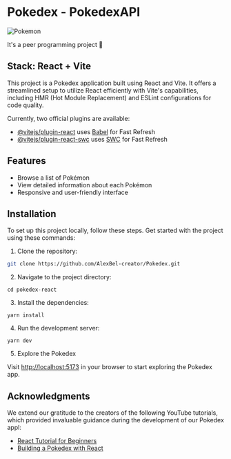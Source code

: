 # Pokedex - PokedexAPI

![Pokemon](../../../assets/Pokemon.png)


It's a peer programming project 👥


## Stack: React + Vite 

This project is a Pokedex application built using React and Vite. It offers a streamlined setup to utilize React efficiently with Vite's capabilities, including HMR (Hot Module Replacement) and ESLint configurations for code quality.

Currently, two official plugins are available:

- [@vitejs/plugin-react](https://github.com/vitejs/vite-plugin-react/blob/main/packages/plugin-react/README.md) uses [Babel](https://babeljs.io/) for Fast Refresh
- [@vitejs/plugin-react-swc](https://github.com/vitejs/vite-plugin-react-swc) uses [SWC](https://swc.rs/) for Fast Refresh


## Features

- Browse a list of Pokémon
- View detailed information about each Pokémon
- Responsive and user-friendly interface

## Installation

To set up this project locally, follow these steps. 
Get started with the project using these commands:

1. Clone the repository:

```bash
git clone https://github.com/AlexBel-creator/Pokedex.git
```

2. Navigate to the project directory:

```
cd pokedex-react
```

3. Install the dependencies:

```
yarn install
```

4. Run the development server:

```
yarn dev
```

5. Explore the Pokedex

Visit [http://localhost:5173](http://localhost:5173) in your browser to start exploring the Pokedex app.


## Acknowledgments

We extend our gratitude to the creators of the following YouTube tutorials, which provided invaluable guidance during the development of our Pokedex appl:

- [React Tutorial for Beginners](https://youtube.com/watch?v=Wwui9y0Ve6A)
- [Building a Pokedex with React](https://www.youtube.com/watch?v=Iz5iNOMCIjY)